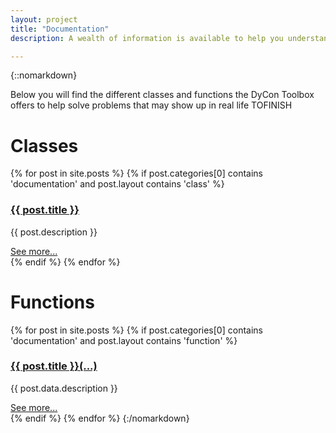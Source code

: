 ```yaml
---
layout: project
title: "Documentation"
description: A wealth of information is available to help you understand, learn and use the DyCon Toolbox.

---
```


{::nomarkdown}
<p>
  Below you will find the different classes and functions the DyCon Toolbox offers to help solve problems
  that may show up in real life TOFINISH
</p>
<!-- TODO: Index of Content with links to scroll smoothly-->
<h1 class="doc-header-title">Classes</h1>
{% for post in site.posts %}
  {% if post.categories[0] contains 'documentation' and post.layout contains 'class' %}
    <div class="post-preview shadowbox doc-preview-box">
      <a href="{{ post.url | prepend: site.baseurl }}">
        <h3 class="post-preview-title">
          {{ post.title }}
        </h3>
      </a>
      <p>
        {{ post.description }}
      </p>
      <a href="{{ post.url | prepend: site.baseurl }}">
        <span>See more...</span>
      </a>
    </div>
  {% endif %}
{% endfor %}

<h1 class="doc-header-title">Functions</h1>
{% for post in site.posts %}
  {% if post.categories[0] contains 'documentation' and post.layout contains 'function' %}
    <div class="post-preview shadowbox doc-preview-box">
      <a href="{{ post.url | prepend: site.baseurl }}">
        <h3 class="post-preview-title">
          {{ post.title }}(...)
        </h3>
      </a>
      <p>
        {{ post.data.description }}
      </p>
      <a href="{{ post.url | prepend: site.baseurl }}">
        <span>See more...</span>
      </a>
    </div>
  {% endif %}
{% endfor %}
{:/nomarkdown}
